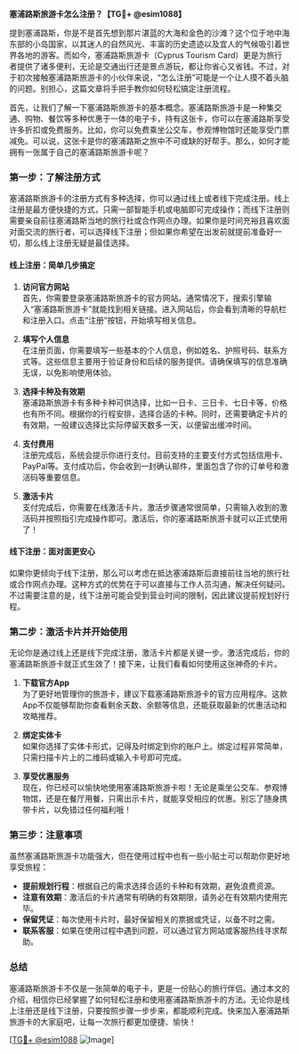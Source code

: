 **塞浦路斯旅游卡怎么注册？【TG💪+ @esim1088】**

提到塞浦路斯，你是不是首先想到那片湛蓝的大海和金色的沙滩？这个位于地中海东部的小岛国家，以其迷人的自然风光、丰富的历史遗迹以及宜人的气候吸引着世界各地的游客。而如今，塞浦路斯旅游卡（Cyprus Tourism Card）更是为旅行者提供了诸多便利，无论是交通出行还是景点游玩，都让你省心又省钱。不过，对于初次接触塞浦路斯旅游卡的小伙伴来说，“怎么注册”可能是一个让人摸不着头脑的问题。别担心，这篇文章将手把手教你如何轻松搞定注册流程。

首先，让我们了解一下塞浦路斯旅游卡的基本概念。塞浦路斯旅游卡是一种集交通、购物、餐饮等多种优惠于一体的电子卡，持有这张卡，你可以在塞浦路斯享受许多折扣或免费服务。比如，你可以免费乘坐公交车，参观博物馆时还能享受门票减免。可以说，这张卡是你的塞浦路斯之旅中不可或缺的好帮手。那么，如何才能拥有一张属于自己的塞浦路斯旅游卡呢？

### **第一步：了解注册方式**
塞浦路斯旅游卡的注册方式有多种选择，你可以通过线上或者线下完成注册。线上注册是最方便快捷的方式，只需一部智能手机或电脑即可完成操作；而线下注册则需要亲自前往塞浦路斯当地的旅行社或合作网点办理。如果你是时间充裕且喜欢面对面交流的旅行者，可以选择线下注册；但如果你希望在出发前就提前准备好一切，那么线上注册无疑是最佳选择。

#### **线上注册：简单几步搞定**
1. **访问官方网站**  
   首先，你需要登录塞浦路斯旅游卡的官方网站。通常情况下，搜索引擎输入“塞浦路斯旅游卡”就能找到相关链接。进入网站后，你会看到清晰的导航栏和注册入口。点击“注册”按钮，开始填写相关信息。

2. **填写个人信息**  
   在注册页面，你需要填写一些基本的个人信息，例如姓名、护照号码、联系方式等。这些信息主要用于验证身份和后续的服务提供。请确保填写的信息准确无误，以免影响使用体验。

3. **选择卡种及有效期**  
   塞浦路斯旅游卡有多种卡种可供选择，比如一日卡、三日卡、七日卡等，价格也有所不同。根据你的行程安排，选择合适的卡种。同时，还需要确定卡片的有效期，一般建议选择比实际停留天数多一天，以便留出缓冲时间。

4. **支付费用**  
   注册完成后，系统会提示你进行支付。目前支持的主要支付方式包括信用卡、PayPal等。支付成功后，你会收到一封确认邮件，里面包含了你的订单号和激活码等重要信息。

5. **激活卡片**  
   支付完成后，你需要在线激活卡片。激活步骤通常很简单，只需输入收到的激活码并按照指引完成操作即可。激活后，你的塞浦路斯旅游卡就可以正式使用了！

#### **线下注册：面对面更安心**
如果你更倾向于线下注册，那么可以考虑在抵达塞浦路斯后直接前往当地的旅行社或合作网点办理。这种方式的优势在于可以直接与工作人员沟通，解决任何疑问。不过需要注意的是，线下注册可能会受到营业时间的限制，因此建议提前规划好行程。

### **第二步：激活卡片并开始使用**
无论你是通过线上还是线下完成注册，激活卡片都是关键一步。激活完成后，你的塞浦路斯旅游卡就正式生效了！接下来，让我们看看如何使用这张神奇的卡片。

1. **下载官方App**  
   为了更好地管理你的旅游卡，建议下载塞浦路斯旅游卡的官方应用程序。这款App不仅能够帮助你查看剩余天数、余额等信息，还能获取最新的优惠活动和攻略推荐。

2. **绑定实体卡**  
   如果你选择了实体卡形式，记得及时绑定到你的账户上。绑定过程非常简单，只需扫描卡片上的二维码或输入卡号即可完成。

3. **享受优惠服务**  
   现在，你已经可以愉快地使用塞浦路斯旅游卡啦！无论是乘坐公交车、参观博物馆，还是在餐厅用餐，只需出示卡片，就能享受相应的优惠。别忘了随身携带卡片，以免错过任何福利哦！

### **第三步：注意事项**
虽然塞浦路斯旅游卡功能强大，但在使用过程中也有一些小贴士可以帮助你更好地享受旅程：

- **提前规划行程**：根据自己的需求选择合适的卡种和有效期，避免浪费资源。
- **注意有效期**：激活后的卡片通常有明确的有效期限，请务必在有效期内使用完毕。
- **保留凭证**：每次使用卡片时，最好保留相关的票据或凭证，以备不时之需。
- **联系客服**：如果在使用过程中遇到问题，可以通过官方网站或客服热线寻求帮助。

### **总结**
塞浦路斯旅游卡不仅是一张简单的电子卡，更是一份贴心的旅行伴侣。通过本文的介绍，相信你已经掌握了如何轻松注册和使用塞浦路斯旅游卡的方法。无论你是线上注册还是线下注册，只要按照步骤一步步来，都能顺利完成。快来加入塞浦路斯旅游卡的大家庭吧，让每一次旅行都更加便捷、愉快！

[[TG💪+ @esim1088](https://t.me/s/esim1088) ![Image](https://i.postimg.cc/4NQfJmqS/Snipaste-2025-05-13-00-14-12.png)]